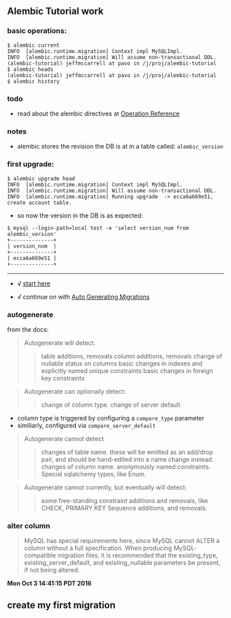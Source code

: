 ## Alembic Tutorial work

### basic operations:

```
$ alembic current
INFO  [alembic.runtime.migration] Context impl MySQLImpl.
INFO  [alembic.runtime.migration] Will assume non-transactional DDL.
(alembic-tutorial) jeffmccarrell at pavo in /j/proj/alembic-tutorial
$ alembic heads
(alembic-tutorial) jeffmccarrell at pavo in /j/proj/alembic-tutorial
$ alembic history
```

### todo

- read about the alembic directives at [Operation Reference](http://alembic.zzzcomputing.com/en/latest/ops.html#ops)

### notes

- alembic stores the revision the DB is at in a table called: `alembic_version`

### first upgrade:

```
$ alembic upgrade head
INFO  [alembic.runtime.migration] Context impl MySQLImpl.
INFO  [alembic.runtime.migration] Will assume non-transactional DDL.
INFO  [alembic.runtime.migration] Running upgrade  -> ecca6a669e51, create account table.
```

- so now the version in the DB is as expected:

```
$ mysql --login-path=local test -e 'select version_num from alembic_version'
+--------------+
| version_num  |
+--------------+
| ecca6a669e51 |
+--------------+
```

----

- √ [start here](http://alembic.zzzcomputing.com/en/latest/tutorial.html#running-our-second-migration)

- √ continue on with [Auto Generating Migrations](http://alembic.zzzcomputing.com/en/latest/autogenerate.html)

### autogenerate

from the docs:

> Autogenerate will detect:
>> table additions, removals
>> column additions, removals
>> change of nullable status on columns
>> basic changes in indexes and explicitly named unique constraints
>> basic changes in foreign key constraints

> Autogenerate can optionally detect:
>> change of column type.
>> change of server default

- column type is triggered by configuring a `compare_type` parameter
- similiarly, configured via `compare_server_default`

> Autogenerate cannot detect
>> changes of table name.  these will be emitted as an add/drop pair, and should be hand-edited into a name change instead.
>> changes of column name.
>> anonymously named constraints.
>> Special sqlalchemy types, like Enum.

> Autogenerate cannot currently, but eventually will detect:
>> some free-standing constraint additions and removals, like CHECK, PRIMARY KEY
>> Sequence additions, and removals.

### alter column

> MySQL has special requirements here, since MySQL cannot ALTER a column without a full specification. When producing MySQL-compatible migration files, it is recommended that the existing_type, existing_server_default, and existing_nullable parameters be present, if not being altered.

**Mon Oct  3 14:41:15 PDT 2016**

## create my first migration


